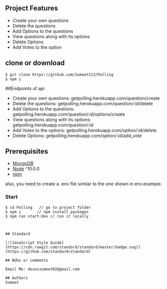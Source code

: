 ## Project Features
- Create your own questions
- Delete the questions
- Add Options to the questions
- View questions along with its options
- Delete Options
- Add Votes to the option

## clone or download
```terminal
$ git clone https://github.com/Sumeet213/Polling
$ npm i
```


##Endpoints of api
- Create your own questions: getpolling.herokuapp.com/question/create
- Delete the questions:  getpolling.herokuapp.com/question/:id/delete
- Add Options to the questions:  getpolling.herokuapp.com/question/:id/options/create
- View questions along with its options:  getpolling.herokuapp.com/question/:id
- Add Votes to the options:  getpolling.herokuapp.com/option/:id/delete
- Delete Options:  getpolling.herokuapp.com/option/:id/add_vote


## Prerequisites
- [MongoDB](https://gist.github.com/nrollr/9f523ae17ecdbb50311980503409aeb3)
- [Node](https://nodejs.org/en/download/) ^10.0.0
- [npm](https://nodejs.org/en/download/package-manager/)


also, you need to create a .env file similar to the one shown in env.example.




### Start

```terminal
$ cd Polling   // go to project folder
$ npm i       // npm install packages
$ npm run start:dev // run it locally



## Standard

[![JavaScript Style Guide](https://cdn.rawgit.com/standard/standard/master/badge.svg)](https://github.com/standard/standard)

## BUGs or comments

Email Me: desaisumeet02@gmail.com

## Authors
Sumeet
